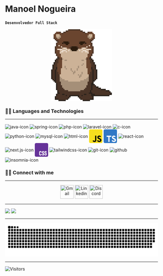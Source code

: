# Manoel Nogueira

**`Desenvolvedor Full Stack`**

<div align="center">
  <img 
    height="236" 
    width="200" 
    align="center" 
    alt="otter" 
    src="sprites/otter.png"
  />
</div>

### 📖🚀 Languages ​​and Technologies

---

<img 
  align="center" 
  height="45" 
  width="44" 
  alt="java-icon" 
  title="Java" 
  src="https://github.com/syvixor/skills-icons/blob/main/icons/java.svg"
/>
<img 
  align="center" 
  height="45" 
  width="44" 
  alt="spring-icon" 
  title="Spring Boot" 
  src="https://github.com/syvixor/skills-icons/blob/main/icons/springboot.svg"
/>
<img 
  align="center" 
  height="45" 
  width="44" 
  alt="php-icon"
  title="PHP"
  src="https://github.com/syvixor/skills-icons/blob/main/icons/php.svg"
/>
<img 
  align="center" 
  height="45" 
  width="44" 
  alt="laravel-icon"
  title="Laravel" 
  src="https://github.com/syvixor/skills-icons/blob/main/icons/laravel.svg"
/>
<img 
  align="center" 
  height="45" 
  width="44"
  alt="c-icon" 
  title="C" 
  src="https://github.com/syvixor/skills-icons/blob/main/icons/c.svg"
/>
<img 
  align="center" 
  height="45" 
  width="44" 
  alt="python-icon" 
  title="Python"
  src="https://github.com/syvixor/skills-icons/blob/main/icons/python.svg"
/>
<img 
  align="center" 
  height="45" 
  width="44" 
  alt="mysql-icon" 
  title="MySQL"
  src="https://github.com/syvixor/skills-icons/blob/main/icons/mysql.svg"
/>
<img 
  align="center" 
  height="45" 
  width="44" 
  alt="html-icon"
  title="HTML" 
  src="https://github.com/syvixor/skills-icons/blob/main/icons/html.svg"
/>
<img 
  align="center" 
  height="45" 
  width="44"
  alt="js-icon"
  title="JavaScript" 
  src="https://github.com/syvixor/skills-icons/blob/main/icons/javascript.svg"
/>
<img 
  align="center" 
  height="45" 
  width="44" 
  alt="ts-icon" 
  title="TypeScript"
  src="https://github.com/syvixor/skills-icons/blob/main/icons/typescript.svg"
/>
<img 
  align="center" 
  height="45" 
  width="44" 
  alt="react-icon" 
  title="React"
  src="https://github.com/syvixor/skills-icons/blob/main/icons/reactjs.svg"
/>
<img 
  align="center" 
  height="45" 
  width="44" 
  alt="next.js-icon" 
  title="Next.js" 
  src="https://github.com/syvixor/skills-icons/blob/main/icons/nextjs.svg"
/>
<img 
  align="center" 
  height="45" 
  width="44" 
  alt="css-icon" 
  title="CSS" 
  src="https://github.com/syvixor/skills-icons/blob/main/icons/css.svg"
/>
<img 
  align="center" 
  height="45" 
  width="44" 
  alt="tailwindcss-icon" 
  title="Tailwind CSS" 
  src="https://github.com/syvixor/skills-icons/blob/main/icons/tailwindcss.svg"
/>
<img 
  align="center" 
  height="45" 
  width="44" 
  alt="git-icon" 
  title="Git" 
  src="https://github.com/syvixor/skills-icons/blob/main/icons/git.svg"
/>
<img 
  align="center" 
  height="45" 
  width="44" 
  alt="github" 
  title="GitHub" 
  src="https://github.com/syvixor/skills-icons/blob/main/icons/github.svg"
/>
<img 
  align="center" 
  height="45" 
  width="44" 
  alt="insomnia-icon" 
  title="Insomnia" 
  src="https://github.com/syvixor/skills-icons/blob/main/icons/insomnia.svg"
/>

### 🤝🔗 Connect with me

---

<div align="center">
  <a href="mailto: nogueirafilho888@gmail.com" target="_blank" rel="noopener noreferrer"><img src="https://github.com/syvixor/skills-icons/blob/main/icons/gmail.svg" height="45" width="44" title="Gmail"></a>
  <a href="https://www.linkedin.com/in/manoel-nogueira-3288b9361" target="_blank" rel="noopener noreferrer"><img src="https://github.com/syvixor/skills-icons/blob/main/icons/linkedin.svg" height="45" width="44" title="Linkedin"></a>
  <a href="https://discord.com/invite/NwYHQuY3" target="_blank" rel="noopener noreferrer"><img src="https://github.com/syvixor/skills-icons/blob/main/icons/discord.svg" height="45" width="44" title="Discord"></a>
</div>

---

<img 
  src="https://github-readme-stats.vercel.app/api?username=Manoel-Nogueira&show_icons=true&theme=jolly&include_all_commits=false&count_private=false"
/>
<img 
  src="https://github-readme-stats.vercel.app/api/top-langs/?username=Manoel-Nogueira&layout=compact&langs_count=16&theme=jolly"
/>

---

![Snake animation](https://raw.githubusercontent.com/Manoel-Nogueira/Manoel-Nogueira/output/github-contribution-grid-snake-dark.svg)

---

<img 
  src="https://komarev.com/ghpvc/?username=Manoel-Nogueira&label=Visitors&color=blueviolet&style=for-the-badge" 
  alt="Visitors"
/>

<!-- 
  ![Spring](https://img.shields.io/badge/spring-%236DB33F.svg?style=for-the-badge&logo=spring&logoColor=white)
  ![Spring Boot](https://img.shields.io/badge/spring%20boot-%236DB33F.svg?style=for-the-badge&logo=spring-boot&logoColor=white)
  ![Python](https://img.shields.io/badge/python-3670A0?style=for-the-badge&logo=python&logoColor=white)
  ![Julia](https://img.shields.io/badge/julia-9558B2?style=for-the-badge&logo=julia&logoColor=white)
  ![C](https://img.shields.io/badge/C-00599C?style=for-the-badge&logo=c&logoColor=white)
  ![Java](https://img.shields.io/badge/java-%23ED8B00.svg?style=for-the-badge&logo=openjdk&logoColor=white)
  ![HTML5](https://img.shields.io/badge/html5-%23E34F26.svg?style=for-the-badge&logo=html5&logoColor=white)
  ![PHP](https://img.shields.io/badge/PHP-777BB4?style=for-the-badge&logo=php&logoColor=white)
  ![Laravel](https://img.shields.io/badge/laravel-%23FF2D20.svg?style=for-the-badge&logo=laravel&logoColor=white)
  ![JavaScript](https://img.shields.io/badge/JavaScript-F7DF1E?style=for-the-badge&logo=javascript&logoColor=black)
  ![React](https://img.shields.io/badge/React-20232A?style=for-the-badge&logo=react&logoColor=61DAFB)
  ![CSS3](https://img.shields.io/badge/css3-%231572B6.svg?style=for-the-badge&logo=css3&logoColor=white)
  ![Tailwind](https://img.shields.io/badge/tailwindcss-%2338B2AC.svg?style=for-the-badge&logo=tailwind-css&logoColor=white)
  ![MySQL](https://img.shields.io/badge/MySQL-%23316192.svg?style=for-the-badge&logo=mysql&logoColor=white)
  ![Vscode](https://img.shields.io/badge/Vscode-007ACC?style=for-the-badge&logo=visual-studio-code&logoColor=white)
  ![Eclipse](https://img.shields.io/badge/Eclipse-2C2255?style=for-the-badge&logo=eclipseide&logoColor=white)
  ![Linux Mint](https://img.shields.io/badge/Linux%20Mint-87CF3E?style=for-the-badge&logo=Linux%20Mint&logoColor=white)
  ![Windows](https://img.shields.io/badge/Windows-0078D6?style=for-the-badge&logo=windows&logoColor=white)
-->

